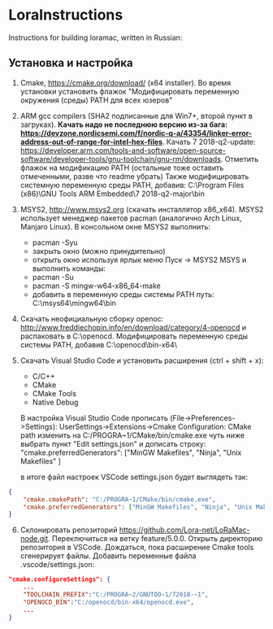 # LoraInstructions
Instructions for building loramac, written in Russian:
## Установка и настройка
1. Cmake, 
https://cmake.org/download/ (x64 installer). Во время установки установить флажок "Модифицировать переменную окружения (среды) PATH для всех юзеров"

2. ARM gcc compilers (SHA2 подписанные для Win7+, второй пункт в загруках). 
**Качать надо не последнюю версию из-за бага: https://devzone.nordicsemi.com/f/nordic-q-a/43354/linker-error-address-out-of-range-for-intel-hex-files**. Качать 7 2018-q2-update: https://developer.arm.com/tools-and-software/open-source-software/developer-tools/gnu-toolchain/gnu-rm/downloads. Отметить флажок на модификацию PATH (остальные тоже оставить отмеченными, разве что readme убрать)
Также модифицировать системную переменную среды PATH, добавив: C:\Program Files (x86)\GNU Tools ARM Embedded\7 2018-q2-major\bin
    
3. MSYS2, http://www.msys2.org (скачать инсталлятор x86_x64). MSYS2 использует менеджер пакетов pacman (аналогично Arch Linux, Manjaro Linux). В консольном окне MSYS2 выполнить:
    * pacman -Syu
    * закрыть окно (можно принудительно)
    * открыть окно используя ярлык меню Пуск -> MSYS2 MSYS и выполнить команды:
    * pacman -Su
    * pacman -S mingw-w64-x86_64-make
    * добавить в переменную среды системы PATH путь: C:\msys64\mingw64\bin

4. Скачать неофициальную сборку openoc: http://www.freddiechopin.info/en/download/category/4-openocd и распаковать в C:\openocd\. Модифицировать переменную среды системы PATH, добавив C:\openocd\bin-x64\
    
5. Скачать Visual Studio Code и установить расширения (ctrl + shift + x):
    * C/C++
    * CMake
    * CMake Tools
    * Native Debug

    В настройка Visual Studio Code прописать (File->Preferences->Settings): 
    UserSettings->Extensions->Cmake Configuration:
    CMake path изменить на C:/PROGRA~1/CMake/bin/cmake.exe
    чуть ниже выбрать пункт "Edit settings.json" и дописать строку: 
    "cmake.preferredGenerators": ["MinGW Makefiles", "Ninja", "Unix Makefiles" ]
        
    в итоге файл настроек VSCode settings.json будет выглядеть так: 
```json
{
    "cmake.cmakePath": "C:/PROGRA~1/CMake/bin/cmake.exe",
    "cmake.preferredGenerators": ["MinGW Makefiles", "Ninja", "Unix Makefiles" ]
}
```

6. Склонировать репозиторий https://github.com/Lora-net/LoRaMac-node.git. Переключиться на ветку feature/5.0.0. Открыть директорию репозитория в VSCode. Дождаться, пока расширение Cmake tools сгенерирует файлы. Добавить переменные файла .vscode/settings.json:
```json
"cmake.configureSettings": {
    ...
    "TOOLCHAIN_PREFIX":"C:/PROGRA~2/GNUTOO~1/72018-~1",
    "OPENOCD_BIN":"C:/openocd/bin-x64/openocd.exe",
    ...
}
```
